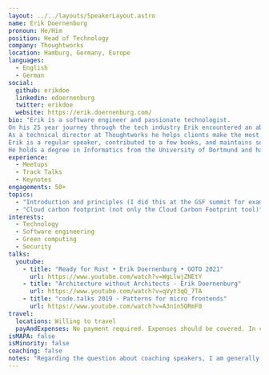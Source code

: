 ```yaml
---
layout: ../../layouts/SpeakerLayout.astro
name: Erik Doernenburg
pronoun: He/Him
position: Head of Technology
company: Thoughtworks
location: Hamburg, Germany, Europe
languages:
  - English
  - German
social:
  github: erikdoe
  linkedin: edoernenburg
  twitter: erikdoe
  website: https://erik.doernenburg.com/
bio: "Erik is a software engineer and passionate technologist. 
On his 25 year journey through the tech industry Erik encountered an abundance of new technologies, always wanting to understand their potential, while bringing along proven engineering practices. 
As a technical director at Thoughtworks he helps clients make the most out of modern technologies, platforms, and practices. 
Erik is a regular speaker, contributed to a few books, and maintains several open source projects. 
He holds a degree in Informatics from the University of Dortmund and has studied Computer Science and Linguistics at University College Dublin."
experience:
  - Meetups
  - Track Talks
  - Keynotes
engagements: 50+
topics:
  - "Introduction and principles (I did this at the GSF summit for example)"
  - "Cloud carbon footprint (not only the Cloud Carbon Footprint tool)"
interests:
  - Technology
  - Software engineering
  - Green computing
  - Security
talks:
  youtube:
    - title: "Ready for Rust • Erik Doernenburg • GOTO 2021"
      url: https://www.youtube.com/watch?v=WgLlwjZNEtY
    - title: "Architecture without Architects - Erik Doernenburg"
      url: https://www.youtube.com/watch?v=qVyt3qQ_7TA
    - title: "code.talks 2019 - Patterns for micro frontends"
      url: https://www.youtube.com/watch?v=A3n1n5QRmF0
travel:
  locations: Willing to travel 
  payAndExpenses: No payment required. Expenses should be covered. In certain cases Thoughtworks might decide to cover expenses.
isMAPA: false
isMinority: false
coaching: false
notes: "Regarding the question about coaching speakers, I am generally happy to co-present with less experienced speakers and have done that before."
---
```

